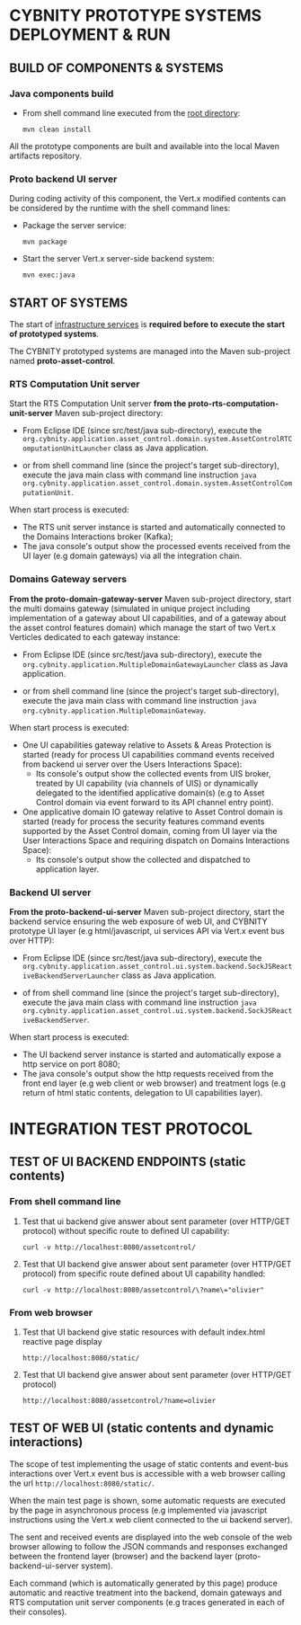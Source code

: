 # CYBNITY PROTOTYPE SYSTEMS DEPLOYMENT & RUN
## BUILD OF COMPONENTS & SYSTEMS
### Java components build
* From shell command line executed from the [root directory](../):

  ```shell
  mvn clean install
  ```

All the prototype components are built and available into the local Maven artifacts repository.

### Proto backend UI server
During coding activity of this component, the Vert.x modified contents can be considered by the runtime with the shell command lines:
* Package the server service:

  ```shell
  mvn package
  ```

* Start the server Vert.x server-side backend system:

  ```shell
  mvn exec:java
  ```

## START OF SYSTEMS
The start of [infrastructure services](../proto-infrastructures/README.md) is __required before to execute the start of prototyped systems__.

The CYBNITY prototyped systems are managed into the Maven sub-project named __proto-asset-control__.

### RTS Computation Unit server
Start the RTS Computation Unit server __from the proto-rts-computation-unit-server__ Maven sub-project directory:
- From Eclipse IDE (since src/test/java sub-directory), execute the `org.cybnity.application.asset_control.domain.system.AssetControlRTComputationUnitLauncher` class as Java application.

- or from shell command line (since the project's target sub-directory), execute the java main class with command line instruction  `java org.cybnity.application.asset_control.domain.system.AssetControlComputationUnit`.

When start process is executed:
  - The RTS unit server instance is started and automatically connected to the Domains Interactions broker (Kafka);
  - The java console's output show the processed events received from the UI layer (e.g domain gateways) via all the integration chain.

### Domains Gateway servers
__From the proto-domain-gateway-server__ Maven sub-project directory, start the multi domains gateway (simulated in unique project including implementation of a gateway about UI capabilities, and of a gateway about the asset control features domain) which manage the start of two Vert.x Verticles dedicated to each gateway instance:
- From Eclipse IDE (since src/test/java sub-directory), execute the `org.cybnity.application.MultipleDomainGatewayLauncher` class as Java application.

- or from shell command line (since the project's target sub-directory), execute the java main class with command line instruction  `java org.cybnity.application.MultipleDomainGateway`.

When start process is executed:
  - One UI capabilities gateway relative to Assets & Areas Protection is started (ready for process UI capabilities command events received from backend ui server over the Users Interactions Space):
    - Its console's output show the collected events from UIS broker, treated by UI capability (via channels of UIS) or dynamically delegated to the  identified applicative domain(s) (e.g to Asset Control domain via event forward to its API channel entry point).
  - One applicative domain IO gateway relative to Asset Control domain is started (ready for process the security features command events supported by the Asset Control domain, coming from UI layer via the User Interactions Space and requiring dispatch on Domains Interactions Space):
    - Its console's output show the collected and dispatched to application layer.

### Backend UI server
__From the proto-backend-ui-server__ Maven sub-project directory, start the backend service ensuring the web exposure of web UI, and CYBNITY prototype UI layer (e.g html/javascript, ui services API via Vert.x event bus over HTTP):
- From Eclipse IDE (since src/test/java sub-directory), execute the `org.cybnity.application.asset_control.ui.system.backend.SockJSReactiveBackendServerLauncher` class as Java application.

- of from shell command line (since the project's target sub-directory), execute the java main class with command line instruction  `java org.cybnity.application.asset_control.ui.system.backend.SockJSReactiveBackendServer`.

When start process is executed:
  - The UI backend server instance is started and automatically expose a http service on port 8080;
  - The java console's output show the http requests received from the front end layer (e.g web client or web browser) and treatment logs (e.g return of html static contents, delegation to UI capabilities layer).

# INTEGRATION TEST PROTOCOL
## TEST OF UI BACKEND ENDPOINTS (static contents)
### From shell command line
1. Test that ui backend give answer about sent parameter (over HTTP/GET protocol) without specific route to defined UI capability:

    ```shell
    curl -v http://localhost:8080/assetcontrol/
    ```

2. Test that UI backend give answer about sent parameter (over HTTP/GET protocol) from specific route defined about UI capability handled:

    ```shell
    curl -v http://localhost:8080/assetcontrol/\?name\="olivier"
    ```

### From web browser
1. Test that UI backend give static resources with default index.html reactive page display

    ```shell
    http://localhost:8080/static/
    ```

2. Test that UI backend give answer about sent parameter (over HTTP/GET protocol)

    ```shell
    http://localhost:8080/assetcontrol/?name=olivier
    ```

## TEST OF WEB UI (static contents and dynamic interactions)
The scope of test implementing the usage of static contents and event-bus interactions over Vert.x event bus is accessible with a web browser calling the url `http://localhost:8080/static/`.

When the main test page is shown, some automatic requests are executed by the page in asynchronous process (e.g implemented via javascript instructions using the Vert.x web client connected to the ui backend server).

The sent and received events are displayed into the web console of the web browser allowing to follow the JSON commands and responses exchanged between the frontend layer (browser) and the backend layer (proto-backend-ui-server system).

Each command (which is automatically generated by this page) produce automatic and reactive treatment into the backend, domain gateways and RTS computation unit server components (e.g traces generated in each of their consoles).
